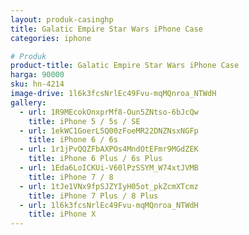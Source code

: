 ```yaml
---
layout: produk-casinghp
title: Galatic Empire Star Wars iPhone Case
categories: iphone

# Produk
product-title: Galatic Empire Star Wars iPhone Case
harga: 90000
sku: hn-4214
image-drive: 1l6k3fcsNrlEc49Fvu-mqMQnroa_NTWdH
gallery:
  - url: 1R9MEcokOnxprMf8-Oun5ZNtso-6bJcQw
    title: iPhone 5 / 5s / SE
  - url: 1ekWC1GoerL5Q00zFoeMR22DNZNsxNGFp
    title: iPhone 6 / 6s
  - url: 1r1jPvQQZFbAXPOs4MndOtEFmr9MGdZEK
    title: iPhone 6 Plus / 6s Plus
  - url: 1Eda6LoICKUi-V60lPzSSYM_W74xtJVMB
    title: iPhone 7 / 8
  - url: 1tJe1VNx9fpSJZYIyH05ot_pkZcmXTcmz
    title: iPhone 7 Plus / 8 Plus
  - url: 1l6k3fcsNrlEc49Fvu-mqMQnroa_NTWdH
    title: iPhone X
---
```

